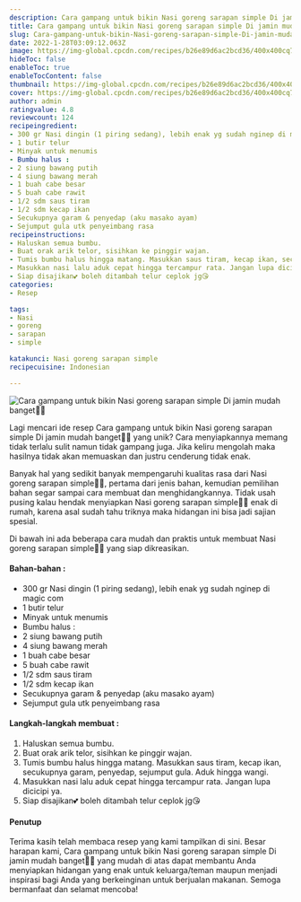 ```yaml
---
description: Cara gampang untuk bikin Nasi goreng sarapan simple Di jamin mudah banget"
title: Cara gampang untuk bikin Nasi goreng sarapan simple Di jamin mudah banget
slug: Cara-gampang-untuk-bikin-Nasi-goreng-sarapan-simple-Di-jamin-mudah-banget
date: 2022-1-28T03:09:12.063Z
image: https://img-global.cpcdn.com/recipes/b26e89d6ac2bcd36/400x400cq70/photo.jpg
hideToc: false
enableToc: true
enableTocContent: false
thumbnail: https://img-global.cpcdn.com/recipes/b26e89d6ac2bcd36/400x400cq70/photo.jpg
cover: https://img-global.cpcdn.com/recipes/b26e89d6ac2bcd36/400x400cq70/photo.jpg
author: admin
ratingvalue: 4.8
reviewcount: 124
recipeingredient:
- 300 gr Nasi dingin (1 piring sedang), lebih enak yg sudah nginep di magic com
- 1 butir telur
- Minyak untuk menumis
- Bumbu halus :
- 2 siung bawang putih
- 4 siung bawang merah
- 1 buah cabe besar
- 5 buah cabe rawit
- 1/2 sdm saus tiram
- 1/2 sdm kecap ikan
- Secukupnya garam & penyedap (aku masako ayam)
- Sejumput gula utk penyeimbang rasa
recipeinstructions:
- Haluskan semua bumbu.
- Buat orak arik telor, sisihkan ke pinggir wajan.
- Tumis bumbu halus hingga matang. Masukkan saus tiram, kecap ikan, secukupnya garam, penyedap, sejumput gula. Aduk hingga wangi.
- Masukkan nasi lalu aduk cepat hingga tercampur rata. Jangan lupa dicicipi ya.
- Siap disajikan💕 boleh ditambah telur ceplok jg😘
categories:
- Resep

tags:
- Nasi
- goreng
- sarapan
- simple

katakunci: Nasi goreng sarapan simple
recipecuisine: Indonesian

---
```


![Cara gampang untuk bikin Nasi goreng sarapan simple Di jamin mudah banget👩‍🍳](https://img-global.cpcdn.com/recipes/b26e89d6ac2bcd36/400x400cq70/photo.jpg)

Lagi mencari ide resep Cara gampang untuk bikin Nasi goreng sarapan simple Di jamin mudah banget👩‍🍳 yang unik? Cara menyiapkannya memang tidak terlalu sulit namun tidak gampang juga. Jika keliru mengolah maka hasilnya tidak akan memuaskan dan justru cenderung tidak enak.

Banyak hal yang sedikit banyak mempengaruhi kualitas rasa dari Nasi goreng sarapan simple👩‍🍳, pertama dari jenis bahan, kemudian pemilihan bahan segar sampai cara membuat dan menghidangkannya. Tidak usah pusing kalau hendak menyiapkan Nasi goreng sarapan simple👩‍🍳 enak di rumah, karena asal sudah tahu triknya maka hidangan ini bisa jadi sajian spesial.

Di bawah ini ada beberapa cara mudah dan praktis untuk membuat Nasi goreng sarapan simple👩‍🍳 yang siap dikreasikan.

<!--inarticleads1-->

#### Bahan-bahan :

- 300 gr Nasi dingin (1 piring sedang), lebih enak yg sudah nginep di magic com
- 1 butir telur
- Minyak untuk menumis
- Bumbu halus :
- 2 siung bawang putih
- 4 siung bawang merah
- 1 buah cabe besar
- 5 buah cabe rawit
- 1/2 sdm saus tiram
- 1/2 sdm kecap ikan
- Secukupnya garam & penyedap (aku masako ayam)
- Sejumput gula utk penyeimbang rasa

<!--inarticleads2-->

#### Langkah-langkah membuat :

1. Haluskan semua bumbu.
1. Buat orak arik telor, sisihkan ke pinggir wajan.
1. Tumis bumbu halus hingga matang. Masukkan saus tiram, kecap ikan, secukupnya garam, penyedap, sejumput gula. Aduk hingga wangi.
1. Masukkan nasi lalu aduk cepat hingga tercampur rata. Jangan lupa dicicipi ya.
1. Siap disajikan💕 boleh ditambah telur ceplok jg😘

#### Penutup

Terima kasih telah membaca resep yang kami tampilkan di sini. Besar harapan kami, Cara gampang untuk bikin Nasi goreng sarapan simple Di jamin mudah banget👩‍🍳 yang mudah di atas dapat membantu Anda menyiapkan hidangan yang enak untuk keluarga/teman maupun menjadi inspirasi bagi Anda yang berkeinginan untuk berjualan makanan. Semoga bermanfaat dan selamat mencoba!